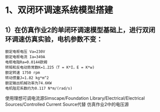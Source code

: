 # 1、双闭环调速系统模型搭建 #
## 1）在仿真作业2的单闭环调速模型基础上，进行双闭环调速仿真实验，电机参数不变：
```
额定电枢电压 Va=230V
额定电枢电流 Ia=349A
电枢电阻Ra=0.0144欧姆
转矩和反电动势常数K=1.225（T = K*I，E = K*w)
额定转速 1750 rpm
转动惯量J=1.82 kg*m^2
额定输出机械功率为74.6KW
电机阻尼系数约为0.117 N*m/(rad/s)
```
使用理想可调电流源Simscape/Foundation Library/Electrical/Electrical Sources/Controlled Current Source代替
仿真作业2中的电压源
